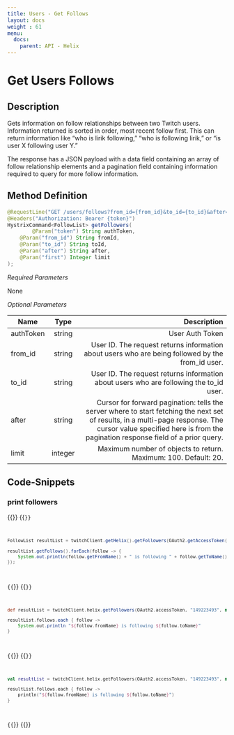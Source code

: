 ```yaml
---
title: Users - Get Follows
layout: docs
weight : 61
menu: 
  docs:
    parent: API - Helix
---
```


# Get Users Follows

## Description

Gets information on follow relationships between two Twitch users. Information returned is sorted in order, most recent follow first. This can return information like “who is lirik following,” “who is following lirik,” or “is user X following user Y.”

The response has a JSON payload with a data field containing an array of follow relationship elements and a pagination field containing information required to query for more follow information.

## Method Definition

```java
@RequestLine("GET /users/follows?from_id={from_id}&to_id={to_id}&after={after}&first={first}")
@Headers("Authorization: Bearer {token}")
HystrixCommand<FollowList> getFollowers(
    	@Param("token") String authToken,
	@Param("from_id") String fromId,
	@Param("to_id") String toId,
	@Param("after") String after,
	@Param("first") Integer limit
);
```

*Required Parameters*

None

*Optional Parameters*

| Name          | Type      | Description  |
| ------------- |:---------:| -----------------:|
| authToken     | string    | User Auth Token |
| from_id | string | User ID. The request returns information about users who are being followed by the from_id user. |
| to_id | string | User ID. The request returns information about users who are following the to_id user. |
| after | string | Cursor for forward pagination: tells the server where to start fetching the next set of results, in a multi-page response. The cursor value specified here is from the pagination response field of a prior query. |
| limit | integer | Maximum number of objects to return. Maximum: 100. Default: 20. |

## Code-Snippets

### print followers

{{<codeblocks>}}
{{<code Java>}}
```java
FollowList resultList = twitchClient.getHelix().getFollowers(OAuth2.getAccessToken(), "149223493", null, null, 100).execute();

resultList.getFollows().forEach(follow -> {
    System.out.println(follow.getFromName() + " is following " + follow.getToName());
});
```
{{</code>}}
{{<code Groovy>}}
```groovy
def resultList = twitchClient.helix.getFollowers(OAuth2.accessToken, "149223493", null, null, 100).execute()

resultList.follows.each { follow ->
    System.out.println "${follow.fromName} is following ${follow.toName}"
}
```
{{</code>}}
{{<code Kotlin>}}
```kotlin
val resultList = twitchClient.helix.getFollowers(OAuth2.accessToken, "149223493", null, null, 100).execute()

resultList.follows.each { follow ->
    println("${follow.fromName} is following ${follow.toName}")
}
```
{{</code>}}
{{</codeblocks>}}
